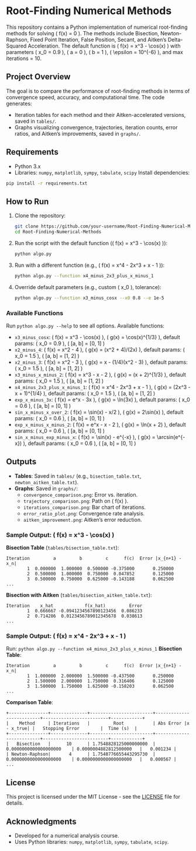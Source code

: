 # Root-Finding Numerical Methods

This repository contains a Python implementation of numerical root-finding methods for solving \( f(x) = 0 \). The methods include Bisection, Newton-Raphson, Fixed Point Iteration, False Position, Secant, and Aitken’s Delta-Squared Acceleration. The default function is \( f(x) = x^3 - \cos(x) \) with parameters \( x_0 = 0.9 \), \( a = 0 \), \( b = 1 \), \( \epsilon = 10^{-6} \), and max iterations = 10.

## Project Overview
The goal is to compare the performance of root-finding methods in terms of convergence speed, accuracy, and computational time. The code generates:
- Iteration tables for each method and their Aitken-accelerated versions, saved in `tables/`.
- Graphs visualizing convergence, trajectories, iteration counts, error ratios, and Aitken’s improvements, saved in `graphs/`.

## Requirements
- Python 3.x
- Libraries: `numpy`, `matplotlib`, `sympy`, `tabulate`, `scipy`
Install dependencies:
```bash
pip install -r requirements.txt
```

## How to Run
1. Clone the repository:
   ```bash
   git clone https://github.com/your-username/Root-Finding-Numerical-Methods.git
   cd Root-Finding-Numerical-Methods
   ```
2. Run the script with the default function (\( f(x) = x^3 - \cos(x) \)):
   ```bash
   python algo.py
   ```
3. Run with a different function (e.g., \( f(x) = x^4 - 2x^3 + x - 1 \)):
   ```bash
   python algo.py --function x4_minus_2x3_plus_x_minus_1
   ```
4. Override default parameters (e.g., custom \( x_0 \), tolerance):
   ```bash
   python algo.py --function x3_minus_cosx --x0 0.8 --e 1e-5
   ```

### Available Functions
Run `python algo.py --help` to see all options. Available functions:
- `x3_minus_cosx`: \( f(x) = x^3 - \cos(x) \), \( g(x) = \cos(x)^{1/3} \), default params: \( x_0 = 0.9 \), \( [a, b] = [0, 1] \)
- `x2_minus_4`: \( f(x) = x^2 - 4 \), \( g(x) = (x^2 + 4)/(2x) \), default params: \( x_0 = 1.5 \), \( [a, b] = [1, 2] \)
- `x2_minus_3`: \( f(x) = x^2 - 3 \), \( g(x) = x - (1/4)(x^2 - 3) \), default params: \( x_0 = 1.5 \), \( [a, b] = [1, 2] \)
- `x3_minus_x_minus_2`: \( f(x) = x^3 - x - 2 \), \( g(x) = (x + 2)^{1/3} \), default params: \( x_0 = 1.5 \), \( [a, b] = [1, 2] \)
- `x4_minus_2x3_plus_x_minus_1`: \( f(x) = x^4 - 2x^3 + x - 1 \), \( g(x) = (2x^3 - x + 1)^{1/4} \), default params: \( x_0 = 1.5 \), \( [a, b] = [1, 2] \)
- `exp_x_minus_3x`: \( f(x) = e^x - 3x \), \( g(x) = \ln(3x) \), default params: \( x_0 = 0.6 \), \( [a, b] = [0, 1] \)
- `sin_x_minus_x_over_2`: \( f(x) = \sin(x) - x/2 \), \( g(x) = 2\sin(x) \), default params: \( x_0 = 0.6 \), \( [a, b] = [0, 1] \)
- `exp_x_minus_x_minus_2`: \( f(x) = e^x - x - 2 \), \( g(x) = \ln(x + 2) \), default params: \( x_0 = 0.6 \), \( [a, b] = [0, 1] \)
- `sin_x_minus_exp_minus_x`: \( f(x) = \sin(x) - e^{-x} \), \( g(x) = \arcsin(e^{-x}) \), default params: \( x_0 = 0.6 \), \( [a, b] = [0, 1] \)

## Outputs
- **Tables**: Saved in `tables/` (e.g., `bisection_table.txt`, `newton_aitken_table.txt`).
- **Graphs**: Saved in `graphs/`:
  - `convergence_comparison.png`: Error vs. iteration.
  - `trajectory_comparison.png`: Path on \( f(x) \).
  - `iterations_comparison.png`: Bar chart of iterations.
  - `error_ratio_plot.png`: Convergence rate analysis.
  - `aitken_improvement.png`: Aitken’s error reduction.

### Sample Output: \( f(x) = x^3 - \cos(x) \)
**Bisection Table** (`tables/bisection_table.txt`):
```
Iteration         a         b         c      f(c)  Error |x_{n+1} - x_n|
        1  0.000000  1.000000  0.500000 -0.375000       0.250000
        2  0.500000  1.000000  0.750000  0.047852       0.125000
        3  0.500000  0.750000  0.625000 -0.143188       0.062500
...
```
**Bisection with Aitken** (`tables/bisection_aitken_table.txt`):
```
Iteration    x_hat            f(x_hat)         Error
        1  0.666667 -0.0941234567890123456  0.086233
        2  0.714286  0.0123456789012345678  0.038613
...
```

### Sample Output: \( f(x) = x^4 - 2x^3 + x - 1 \)
Run: `python algo.py --function x4_minus_2x3_plus_x_minus_1`
**Bisection Table**:
```
Iteration         a         b         c      f(c)  Error |x_{n+1} - x_n|
        1  1.000000  2.000000  1.500000 -0.437500       0.250000
        2  1.500000  2.000000  1.750000  0.316406       0.125000
        3  1.500000  1.750000  1.625000 -0.158203       0.062500
...
```
**Comparison Table**:
```
+---------------+--------------+------------------------+--------------------------+-------------------------+------------+
|    Method     | Iterations   |         Root           | Abs Error |x - x_true| |   Stopping Error        |  Time (s)  |
+---------------+--------------+------------------------+--------------------------+-------------------------+------------+
|   Bisection   |      10      | 1.7548828125000000000  | 0.0000000000000000000    | 0.0000004882812500000   |   0.001234 |
| Newton-Raphson|       4      | 1.7548776655443295730  | 0.0000000000000000000    | 0.0000000000000000000   |   0.000567 |
...
```

## License
This project is licensed under the MIT License - see the [LICENSE](LICENSE) file for details.

## Acknowledgments
- Developed for a numerical analysis course.
- Uses Python libraries: `numpy`, `matplotlib`, `sympy`, `tabulate`, `scipy`.